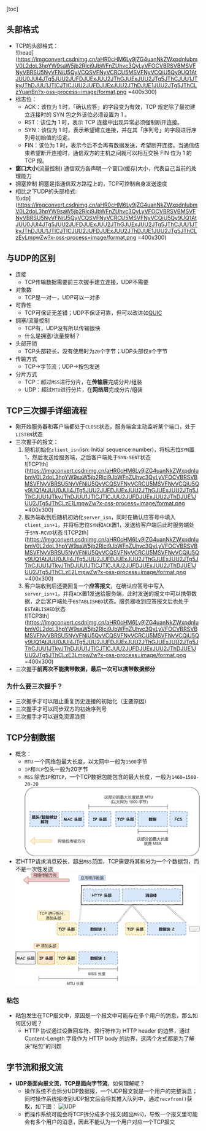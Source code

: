 [toc]
## 头部格式
- TCP的头部格式：  
![head](https://imgconvert.csdnimg.cn/aHR0cHM6Ly9jZG4uanNkZWxpdnIubmV0L2doL3hpYW9saW5jb2Rlci9JbWFnZUhvc3QyLyVFOCVBRSVBMSVFNyVBRSU5NyVFNiU5QyVCQSVFNyVCRCU5MSVFNyVCQiU5Qy9UQ1AtJUU0JUI4JTg5JUU2JUFDJUExJUU2JThGJUExJUU2JTg5JThCJUU1JTkyJThDJUU1JTlCJTlCJUU2JUFDJUExJUU2JThDJUE1JUU2JTg5JThCLzYuanBn?x-oss-process=image/format,png =400x300) 
- 标志位：
  - ACK：该位为 1 时，「确认应答」的字段变为有效，TCP 规定除了最初建立连接时的 SYN 包之外该位必须设置为 1 。
  - RST：该位为 1 时，表示 TCP 连接中出现异常必须强制断开连接。
  - SYN：该位为 1 时，表示希望建立连接，并在其「序列号」的字段进行序列号初始值的设定。
  - FIN：该位为 1 时，表示今后不会再有数据发送，希望断开连接。当通信结束希望断开连接时，通信双方的主机之间就可以相互交换 FIN 位为 1 的 TCP 段。
- **窗口大小**(流量控制) 通信双方各声明一个窗口(缓存)大小，代表自己当前的处理能力
- 拥塞控制 拥塞是指通信双方路程上的，TCP可控制自身发送速度
- 相比之下UDP的头部格式:  
![udp](https://imgconvert.csdnimg.cn/aHR0cHM6Ly9jZG4uanNkZWxpdnIubmV0L2doL3hpYW9saW5jb2Rlci9JbWFnZUhvc3QyLyVFOCVBRSVBMSVFNyVBRSU5NyVFNiU5QyVCQSVFNyVCRCU5MSVFNyVCQiU5Qy9UQ1AtJUU0JUI4JTg5JUU2JUFDJUExJUU2JThGJUExJUU2JTg5JThCJUU1JTkyJThDJUU1JTlCJTlCJUU2JUFDJUExJUU2JThDJUE1JUU2JTg5JThCLzEyLmpwZw?x-oss-process=image/format,png =400x300) 
## 与UDP的区别
- 连接  
  - TCP传输数据需要前三次握手建立连接，UDP不需要
- 对象数  
  - TCP是一对一，UDP可以一对多
- 可靠性  
  - TCP可保证无差错；UDP不保证可靠，但可以改进如[QUIC](https://xiaolincoding.com/network/3_tcp/quic.html)
- 拥塞/流量控制  
  - TCP有，UDP没有所以传输很快
  - 什么是拥塞/流量控制？  
- 头部开销  
  - TCP头部较长，没有使用时为`20`个字节；UDP头部仅`8`个字节  
- 传输方式  
  - TCP->字节流；UDP->按包发送
- 分片方式  
  - TCP：超过`MSS`进行分片，在**传输层**完成分片/组装
  - UDP：超过`MTU`进行分片，在**网络层**完成分片/组装

## TCP三次握手详细流程
- 刚开始服务器和客户端都处于`CLOSE`状态，服务端会主动监听某个端口，处于`LISTEN`状态
- 三次握手的报文：
  1. 随机初始化`client_isn`(isn: Initial sequence number)，将标志位`SYN`置1，然后发送给服务端，之后客户端处于`SYN-SENT`状态  
  ![TCP1th](https://imgconvert.csdnimg.cn/aHR0cHM6Ly9jZG4uanNkZWxpdnIubmV0L2doL3hpYW9saW5jb2Rlci9JbWFnZUhvc3QyLyVFOCVBRSVBMSVFNyVBRSU5NyVFNiU5QyVCQSVFNyVCRCU5MSVFNyVCQiU5Qy9UQ1AtJUU0JUI4JTg5JUU2JUFDJUExJUU2JThGJUExJUU2JTg5JThCJUU1JTkyJThDJUU1JTlCJTlCJUU2JUFDJUExJUU2JThDJUE1JUU2JTg5JThCLzE1LmpwZw?x-oss-process=image/format,png =400x300) 
  2. 服务端收到后随机初始化`server_isn`，同时在确认应答号中填入`client_isn+1`，并将标志位`SYN`和`ACK`置1，发送给客户端后此时服务端处于`SYN-RCVD`状态
  ![TCP2th](https://imgconvert.csdnimg.cn/aHR0cHM6Ly9jZG4uanNkZWxpdnIubmV0L2doL3hpYW9saW5jb2Rlci9JbWFnZUhvc3QyLyVFOCVBRSVBMSVFNyVBRSU5NyVFNiU5QyVCQSVFNyVCRCU5MSVFNyVCQiU5Qy9UQ1AtJUU0JUI4JTg5JUU2JUFDJUExJUU2JThGJUExJUU2JTg5JThCJUU1JTkyJThDJUU1JTlCJTlCJUU2JUFDJUExJUU2JThDJUE1JUU2JTg5JThCLzE2LmpwZw?x-oss-process=image/format,png =400x300) 
  3. 客户端收到后还要回复一个**应答报文**，在确认应答号中写入`server_isn+1`，并将`ACK`置1发送给服务端，此时发送的报文中可以携带数据，之后客户端处于`ESTABLISHED`状态。服务器收到应答报文后也处于`ESTABLISHED`状态  
  ![TCP3th](https://imgconvert.csdnimg.cn/aHR0cHM6Ly9jZG4uanNkZWxpdnIubmV0L2doL3hpYW9saW5jb2Rlci9JbWFnZUhvc3QyLyVFOCVBRSVBMSVFNyVBRSU5NyVFNiU5QyVCQSVFNyVCRCU5MSVFNyVCQiU5Qy9UQ1AtJUU0JUI4JTg5JUU2JUFDJUExJUU2JThGJUExJUU2JTg5JThCJUU1JTkyJThDJUU1JTlCJTlCJUU2JUFDJUExJUU2JThDJUE1JUU2JTg5JThCLzE3LmpwZw?x-oss-process=image/format,png =400x300) 
- 三次握手**前两次不能携带数据，最后一次可以携带数据部分**
### 为什么要三次握手？
- 三次握手才可以阻止重复历史连接的初始化（主要原因）
- 三次握手才可以同步双方的初始序列号
- 三次握手才可以避免资源浪费

## TCP分割数据
- 概念：
    - `MTU` 一个网络包最大长度，以太网中一般为`1500`字节
    - `IP`和`TCP`包头一般为20字节
    - `MSS` 除去`IP`和`TCP`，一个TCP数据包能包含的最大长度，一般为`1460=1500-20-20`
![segmessage](./imgs/segmessage.jpg)
- 若HTTP请求消息较长，超出`MSS`范围，TCP需要将其拆分为一个个数据包，而不是一次性发送
![segprocess](./imgs/segprocess.jpg)
### 粘包
- 粘包发生在TCP报文中，原因是一个报文中可能存在多个用户的消息，那么如何区分呢？
    - HTTP 协议通过设置回车符、换行符作为 HTTP header 的边界，通过 Content-Length 字段作为 HTTP body 的边界，这两个方式都是为了解决“粘包”的问题

## 字节流和报文流
- **UDP是面向报文流**，**TCP是面向字节流**，如何理解呢？
    - 操作系统不会拆分UDP数据报，一个UDP报文就是一个用户的完整消息；同时操作系统接收到UDP报文后会将其推入队列中，通过`recvfrom()`获取，如下图：
    ![UDP](https://img-blog.csdnimg.cn/img_convert/a9116c5b375d356048df033dcb53582e.png)
    - 而操作系统可能会将TCP拆分成多个报文(超出`MSS`)，导致一个报文里可能会有多个用户的消息，因此不能认为一个用户对应一个TCP报文

